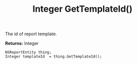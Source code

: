 ﻿---
uid: crmscript_ref_NSReportEntity_GetTemplateId
title: Integer GetTemplateId()
intellisense: NSReportEntity.GetTemplateId
keywords: NSReportEntity, GetTemplateId
so.topic: reference
---

The id of report template.

**Returns:** Integer


```crmscript
NSReportEntity thing;
Integer templateId  = thing.GetTemplateId();
```



